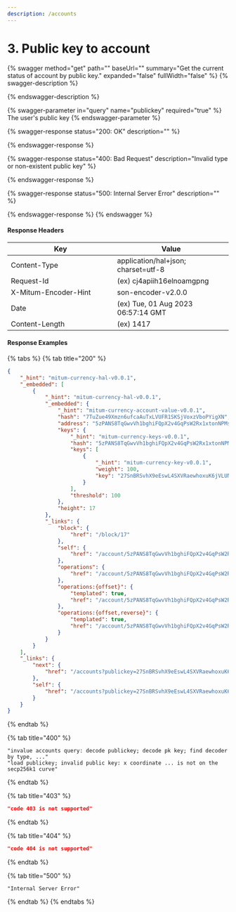 ```yaml
---
description: /accounts
---
```


# 3. Public key to account

{% swagger method="get" path="" baseUrl="" summary="Get the current status of account by public key." expanded="false" fullWidth="false" %}
{% swagger-description %}

{% endswagger-description %}

{% swagger-parameter in="query" name="publickey" required="true" %}
The user's public key
{% endswagger-parameter %}

{% swagger-response status="200: OK" description="" %}

{% endswagger-response %}

{% swagger-response status="400: Bad Request" description="Invalid type or non-existent public key" %}

{% endswagger-response %}

{% swagger-response status="500: Internal Server Error" description="" %}

{% endswagger-response %}
{% endswagger %}



#### Response Headers

<table><thead><tr><th width="226">Key</th><th>Value</th></tr></thead><tbody><tr><td>Content-Type</td><td>application/hal+json; charset=utf-8</td></tr><tr><td>Request-Id</td><td>(ex) cj4apiih16elnoamgpng</td></tr><tr><td>X-Mitum-Encoder-Hint</td><td>son-encoder-v2.0.0</td></tr><tr><td>Date</td><td>(ex) Tue, 01 Aug 2023 06:57:14 GMT</td></tr><tr><td>Content-Length</td><td>(ex) 1417</td></tr></tbody></table>



#### Response Examples

{% tabs %}
{% tab title="200" %}
```json
{
    "_hint": "mitum-currency-hal-v0.0.1",
    "_embedded": [
        {
            "_hint": "mitum-currency-hal-v0.0.1",
            "_embedded": {
                "_hint": "mitum-currency-account-value-v0.0.1",
                "hash": "7TuZue49Xmzn6ufcaAuTxLVUFR1SKSjVoxzVboPYigXN",
                "address": "5zPANS8TqGwvVh1bghiFQpX2v4GqPsW2Rx1xtonNPMsSmca",
                "keys": {
                    "_hint": "mitum-currency-keys-v0.0.1",
                    "hash": "5zPANS8TqGwvVh1bghiFQpX2v4GqPsW2Rx1xtonNPMsS",
                    "keys": [
                        {
                            "_hint": "mitum-currency-key-v0.0.1",
                            "weight": 100,
                            "key": "27SnBRSvhX9eEswL4SXVRaewhoxuK6jVLUNyfWMThqHsZmpu"
                        }
                    ],
                    "threshold": 100
                },
                "height": 17
            },
            "_links": {
                "block": {
                    "href": "/block/17"
                },
                "self": {
                    "href": "/account/5zPANS8TqGwvVh1bghiFQpX2v4GqPsW2Rx1xtonNPMsSmca"
                },
                "operations": {
                    "href": "/account/5zPANS8TqGwvVh1bghiFQpX2v4GqPsW2Rx1xtonNPMsSmca/operations"
                },
                "operations:{offset}": {
                    "templated": true,
                    "href": "/account/5zPANS8TqGwvVh1bghiFQpX2v4GqPsW2Rx1xtonNPMsSmca/operations?offset={offset}"
                },
                "operations:{offset,reverse}": {
                    "templated": true,
                    "href": "/account/5zPANS8TqGwvVh1bghiFQpX2v4GqPsW2Rx1xtonNPMsSmca/operations?offset={offset}&reverse=1"
                }
            }
        }
    ],
    "_links": {
        "next": {
            "href": "/accounts?publickey=27SnBRSvhX9eEswL4SXVRaewhoxuK6jVLUNyfWMThqHsZmpu&offset=17,5zPANS8TqGwvVh1bghiFQpX2v4GqPsW2Rx1xtonNPMsSmca"
        },
        "self": {
            "href": "/accounts?publickey=27SnBRSvhX9eEswL4SXVRaewhoxuK6jVLUNyfWMThqHsZmpu"
        }
    }
}
```
{% endtab %}

{% tab title="400" %}
```
"invalue accounts query: decode publickey; decode pk key; find decoder by type, ..."
"load publickey; invalid public key: x coordinate ... is not on the secp256k1 curve"
```
{% endtab %}

{% tab title="403" %}
```json
"code 403 is not supported"
```
{% endtab %}

{% tab title="404" %}
```json
"code 404 is not supported"
```
{% endtab %}

{% tab title="500" %}
```
"Internal Server Error"
```
{% endtab %}
{% endtabs %}


